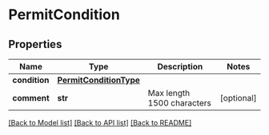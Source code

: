 # PermitCondition

## Properties
Name | Type | Description | Notes
------------ | ------------- | ------------- | -------------
**condition** | [**PermitConditionType**](PermitConditionType.md) |  | 
**comment** | **str** | Max length 1500 characters | [optional] 

[[Back to Model list]](../README.md#documentation-for-models) [[Back to API list]](../README.md#documentation-for-api-endpoints) [[Back to README]](../README.md)

